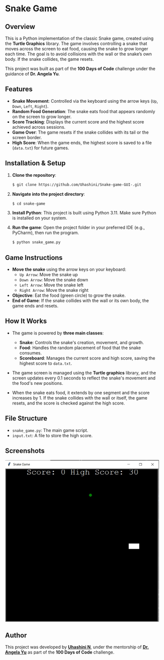 # Snake Game

## Overview
This is a Python implementation of the classic Snake game, created using the **Turtle Graphics** library. The game involves controlling a snake that moves across the screen to eat food, causing the snake to grow longer each time. The goal is to avoid collisions with the wall or the snake’s own body. If the snake collides, the game resets.

This project was built as part of the **100 Days of Code** challenge under the guidance of **Dr. Angela Yu**.

## Features
- **Snake Movement**: Controlled via the keyboard using the arrow keys (`Up`, `Down`, `Left`, `Right`).
- **Random Food Generation**: The snake eats food that appears randomly on the screen to grow longer.
- **Score Tracking**: Displays the current score and the highest score achieved across sessions.
- **Game Over**: The game resets if the snake collides with its tail or the screen border.
- **High Score**: When the game ends, the highest score is saved to a file (`data.txt`) for future games.

## Installation & Setup

1. **Clone the repository**:

    ```bash
    $ git clone https://github.com/Uhashini/Snake-game-GUI-.git
    ```

2. **Navigate into the project directory**:

    ```bash
    $ cd snake-game
    ```

3. **Install Python**: This project is built using Python 3.11. Make sure Python is installed on your system.

4. **Run the game**: Open the project folder in your preferred IDE (e.g., PyCharm), then run the program.

    ```bash
    $ python snake_game.py
    ```

## Game Instructions
- **Move the snake** using the arrow keys on your keyboard:
  - `Up Arrow`: Move the snake up
  - `Down Arrow`: Move the snake down
  - `Left Arrow`: Move the snake left
  - `Right Arrow`: Move the snake right
- **Objective**: Eat the food (green circle) to grow the snake.
- **End of Game**: If the snake collides with the wall or its own body, the game ends and resets.

## How It Works
- The game is powered by **three main classes**:
  - **Snake**: Controls the snake's creation, movement, and growth.
  - **Food**: Handles the random placement of food that the snake consumes.
  - **Scoreboard**: Manages the current score and high score, saving the highest score to `data.txt`.

- The game screen is managed using the **Turtle graphics** library, and the screen updates every 0.1 seconds to reflect the snake's movement and the food's new positions.

- When the snake eats food, it extends by one segment and the score increases by 1. If the snake collides with the wall or itself, the game resets, and the score is checked against the high score.

## File Structure
- `snake_game.py`: The main game script.
- `input.txt`: A file to store the high score.

## Screenshots

![Snake Game Screenshot](Snake%20game/9d50a764-0003-4949-b870-8dfaeadf2139.jpg)

## Author
This project was developed by **[Uhashini N](https://www.linkedin.com/in/uhashini-n-3b144a291/)**, under the mentorship of **[Dr. Angela Yu](https://www.udemy.com/user/4b4368a3-b5c8-4529-aa65-2056ec31f37e/)** as part of the **100 Days of Code** challenge.
